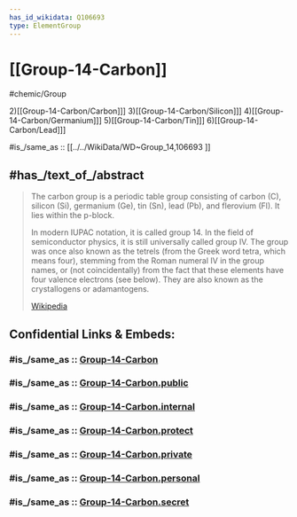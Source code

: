 ```yaml
---
has_id_wikidata: Q106693
type: ElementGroup
---
```


# [[Group-14-Carbon]] 

#chemic/Group 

2)[[Group-14-Carbon/Carbon]]]
3)[[Group-14-Carbon/Silicon]]]
4)[[Group-14-Carbon/Germanium]]]
5)[[Group-14-Carbon/Tin]]]
6)[[Group-14-Carbon/Lead]]]

#is_/same_as :: [[../../WikiData/WD~Group_14,106693 ]]
## #has_/text_of_/abstract 

> The carbon group is a periodic table group consisting of carbon (C), silicon (Si), germanium (Ge), tin (Sn), lead (Pb), and flerovium (Fl). It lies within the p-block.
>
> In modern IUPAC notation, it is called group 14. In the field of semiconductor physics, it is still universally called group IV. The group was once also known as the tetrels (from the Greek word tetra, which means four), stemming from the Roman numeral IV in the group names, or (not coincidentally) from the fact that these elements have four valence electrons (see below). They are also known as the crystallogens or adamantogens.
>
> [Wikipedia](https://en.wikipedia.org/wiki/Carbon%20group)


## Confidential Links & Embeds: 

### #is_/same_as :: [Group-14-Carbon](/_Standards/Chemistry/Chemical_Element/Group-14-Carbon.md) 

### #is_/same_as :: [Group-14-Carbon.public](/_public/Chemistry/Chemical_Element/Group-14-Carbon.public.md) 

### #is_/same_as :: [Group-14-Carbon.internal](/_internal/Chemistry/Chemical_Element/Group-14-Carbon.internal.md) 

### #is_/same_as :: [Group-14-Carbon.protect](/_protect/Chemistry/Chemical_Element/Group-14-Carbon.protect.md) 

### #is_/same_as :: [Group-14-Carbon.private](/_private/Chemistry/Chemical_Element/Group-14-Carbon.private.md) 

### #is_/same_as :: [Group-14-Carbon.personal](/_personal/Chemistry/Chemical_Element/Group-14-Carbon.personal.md) 

### #is_/same_as :: [Group-14-Carbon.secret](/_secret/Chemistry/Chemical_Element/Group-14-Carbon.secret.md)

